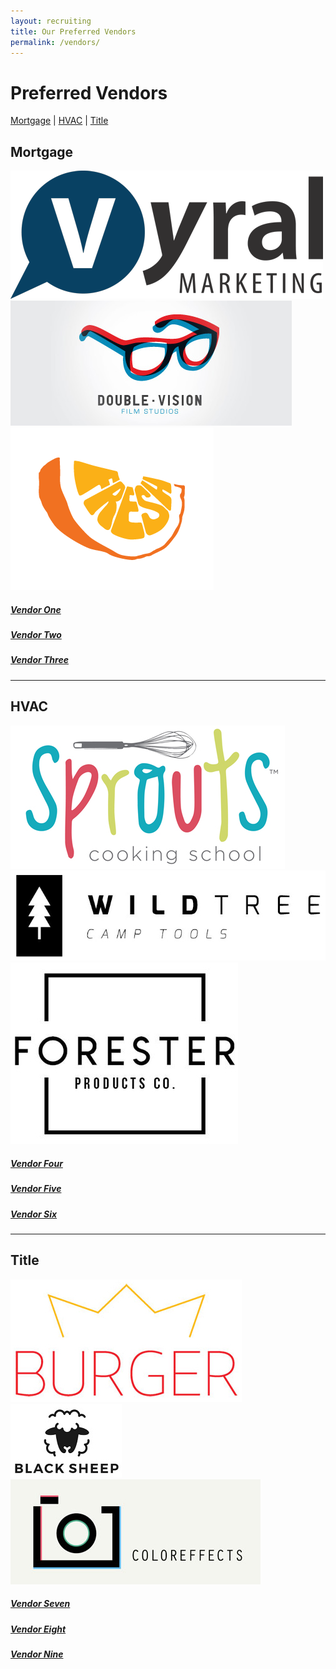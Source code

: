 ```yaml
---
layout: recruiting
title: Our Preferred Vendors
permalink: /vendors/
---
```

<h1 class="vendor">Preferred Vendors</h1>
<div class="vendors-navbar">
  <a href="#Mortgage" class="a-name">Mortgage</a> |
  <a href="#HVAC" class="a-name">HVAC</a> |
  <a href="#Title" class="a-name">Title</a>
</div>

<h2 class="vendor"><a name="Mortgage" class="a-name">Mortgage</a></h2>
<div class="row">
  <div class="col-lg-4">
    <a href="#"><img src="/img/vendor-logo.png" class="vendor-logo" id="vendor5"></a><br>
    <!-- <h5 class="vendor-name"><a href="#">Vendor One</a></h5> -->
  </div>


  <div class="col-lg-4">
    <a href="#"><img src="/img/vendor-logo2.jpg" class="vendor-logo" id="vendor5"></a><br>
    <!-- <h5 class="vendor-name"><a href="#">Vendor Two</a></h5> -->
  </div>


  <div class="col-lg-4">
    <a href="#"><img src="/img/vendor-logo3.png" class="vendor-logo"></a><br>
    <!-- <h5 class="vendor-name"><a href="#">Vendor Three</a></h5> -->
  </div>
</div>

  <div class="row">
    <div class="col-lg-4"><h5 class="vendor-name"><a href="#">Vendor One</a></h5></div>
    <div class="col-lg-4"><h5 class="vendor-name"><a href="#">Vendor Two</a></h5></div>
    <div class="col-lg-4"><h5 class="vendor-name"><a href="#">Vendor Three</a></h5></div>
  </div>

<hr>

<h2 class="vendor"><a name="HVAC" class="a-name">HVAC</a></h2>
<div class="row">
  <div class="col-lg-4">
    <a href="#"><img src="/img/vendor-logo4.jpg" class="vendor-logo" id="vendor3"></a><br>
    <!-- <h5 class="vendor-name"><a href="#">Vendor Four</a></h5> -->
  </div>


  <div class="col-lg-4">
    <a href="#"><img src="/img/vendor-logo5.jpg" class="vendor-logo" id="vendor7"></a><br>
    <!-- <h5 class="vendor-name"><a href="#">Vendor Five</a></h5> -->
  </div>


  <div class="col-lg-4">
    <a href="#"><img src="/img/vendor-logo6.jpg" class="vendor-logo"></a><br>
    <!-- <h5 class="vendor-name"><a href="#">Vendor Six</a></h5> -->
  </div>
</div>

<div class="row">
  <div class="col-lg-4"><h5 class="vendor-name"><a href="#">Vendor Four</a></h5></div>
  <div class="col-lg-4"><h5 class="vendor-name"><a href="#">Vendor Five</a></h5></div>
  <div class="col-lg-4"><h5 class="vendor-name"><a href="#">Vendor Six</a></h5></div>
</div>

<hr>

<h2 class="vendor"><a name="Title" class="a-name">Title</a></h2>
<div class="row">
  <div class="col-lg-4">
    <a href="#"><img src="/img/vendor-logo7.jpg" class="vendor-logo"></a><br>
    <!-- <h5 class="vendor-name"><a href="#">Vendor Seven</a></h5> -->
  </div>


  <div class="col-lg-4">
    <a href="#"><img src="/img/vendor-logo8.jpg" class="vendor-logo"></a><br>
    <!-- <h5 class="vendor-name"><a href="#">Vendor Eight</a></h5> -->
  </div>


  <div class="col-lg-4">
    <a href="#"><img src="/img/vendor-logo9.jpg" class="vendor-logo" id="vendor3"></a><br>
    <!-- <h5 class="vendor-name"><a href="#">Vendor Nine</a></h5> -->
  </div>
</div>

<div class="row">
  <div class="col-lg-4"><h5 class="vendor-name"><a href="#">Vendor Seven</a></h5></div>
  <div class="col-lg-4"><h5 class="vendor-name"><a href="#">Vendor Eight</a></h5></div>
  <div class="col-lg-4"><h5 class="vendor-name"><a href="#">Vendor Nine</a></h5></div>
</div>
